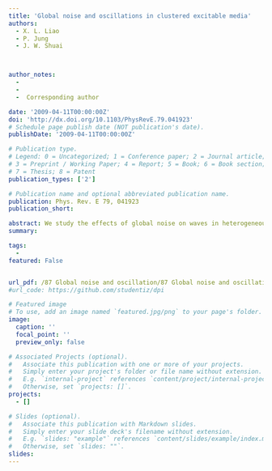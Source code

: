 ```yaml
---
title: 'Global noise and oscillations in clustered excitable media'
authors:
  - X. L. Liao
  - P. Jung
  - J. W. Shuai



author_notes:  
  -   
  -   
  -  Corresponding author     

date: '2009-04-11T00:00:00Z'
doi: 'http://dx.doi.org/10.1103/PhysRevE.79.041923'
# Schedule page publish date (NOT publication's date).
publishDate: '2009-04-11T00:00:00Z'

# Publication type.
# Legend: 0 = Uncategorized; 1 = Conference paper; 2 = Journal article;
# 3 = Preprint / Working Paper; 4 = Report; 5 = Book; 6 = Book section;
# 7 = Thesis; 8 = Patent
publication_types: ['2']

# Publication name and optional abbreviated publication name.
publication: Phys. Rev. E 79, 041923
publication_short: 

abstract: We study the effects of global noise on waves in heterogeneous, spatially clustered, reaction-diffusion systems with possible applications to calcium signaling. We first discuss how clustering of the excitability determines the dynamics by shifting bifurcation points and creating new oscillatory solutions. We then consider the specific situation, where intrinsic noise, due to the smallness of the excitable patches, destroys the global oscillatory state. We show that additional small global fluctuations, however, can partially restore temporal and spatial coherence of the oscillatory signal.
summary: 

tags:
  - 
featured: False


url_pdf: /87 Global noise and oscillation/87 Global noise and oscillation.pdf
#url_code: https://github.com/studentiz/dpi

# Featured image
# To use, add an image named `featured.jpg/png` to your page's folder.
image:
  caption: ''
  focal_point: ''
  preview_only: false

# Associated Projects (optional).
#   Associate this publication with one or more of your projects.
#   Simply enter your project's folder or file name without extension.
#   E.g. `internal-project` references `content/project/internal-project/index.md`.
#   Otherwise, set `projects: []`.
projects:
  - []

# Slides (optional).
#   Associate this publication with Markdown slides.
#   Simply enter your slide deck's filename without extension.
#   E.g. `slides: "example"` references `content/slides/example/index.md`.
#   Otherwise, set `slides: ""`.
slides:
---
```



